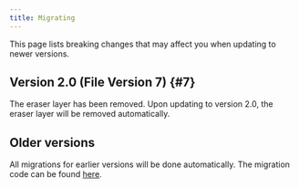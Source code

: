 ```yaml
---
title: Migrating
---
```


This page lists breaking changes that may affect you when updating to newer versions.

## Version 2.0 (File Version 7) {#7}

The eraser layer has been removed. Upon updating to version 2.0, the eraser layer will be removed automatically.

## Older versions

All migrations for earlier versions will be done automatically.
The migration code can be found [here](https://github.com/LinwoodDev/Butterfly/blob/95825da4ebbf9ded392c863da577666dbcdda45c/app/lib/models/converter.dart#L17).
